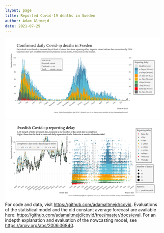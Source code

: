 ```yaml
---
layout: page
title: Reported Covid-19 deaths in Sweden
author: Adam Altmejd
date: 2021-07-29
---
```


![Graph of Swedish Covid-19 deaths with reporting delay.](deaths_lag_sweden_2021-07-29.png "Swedish Covid-19 deaths.")
![Graph of Swedish Covid-19 reporting delay in daily deaths.](lag_trend_sweden_2021-07-29.png "Trend in Swedish Covid-19 mortality reporting delay.")
For code and data, visit <https://github.com/adamaltmejd/covid>.
Evaluations of the statistical model and the old constant average forecast are available here: <https://github.com/adamaltmejd/covid/tree/master/docs/eval>.
For an indepth explanation and evaluation of the nowcasting model, see <https://arxiv.org/abs/2006.06840>.
